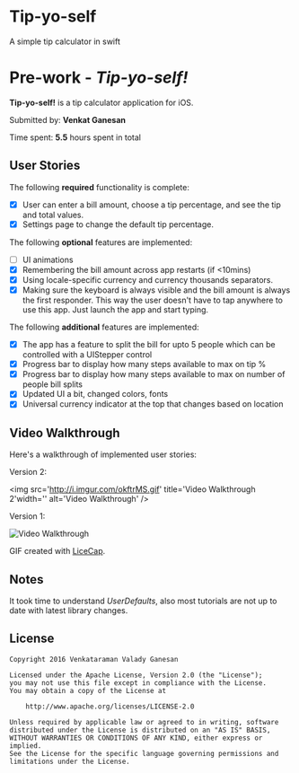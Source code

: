 # Tip-yo-self
A simple tip calculator in swift

# Pre-work - *Tip-yo-self!*

**Tip-yo-self!** is a tip calculator application for iOS.

Submitted by: **Venkat Ganesan**

Time spent: **5.5** hours spent in total

## User Stories

The following **required** functionality is complete:

* [X] User can enter a bill amount, choose a tip percentage, and see the tip and total values.
* [X] Settings page to change the default tip percentage.

The following **optional** features are implemented:
* [ ] UI animations
* [X] Remembering the bill amount across app restarts (if <10mins)
* [X] Using locale-specific currency and currency thousands separators.
* [X] Making sure the keyboard is always visible and the bill amount is always the first responder. This way the user doesn't have to tap anywhere to use this app. Just launch the app and start typing.

The following **additional** features are implemented:

- [X] The app has a feature to split the bill for upto 5 people which can be controlled with a UIStepper control
- [X] Progress bar to display how many steps available to max on tip %
- [X] Progress bar to display how many steps available to max on number of people bill splits
-[X] Updated UI a bit, changed colors, fonts
-[X] Universal currency indicator at the top that changes based on location

## Video Walkthrough 

Here's a walkthrough of implemented user stories:


Version 2:


<img src='http://i.imgur.com/okftrMS.gif' title='Video Walkthrough 2'width='' alt='Video Walkthrough' />


Version 1:


<img src='http://i.imgur.com/CvehooU.gif' title='Video Walkthrough' width='' alt='Video Walkthrough' />

GIF created with [LiceCap](http://www.cockos.com/licecap/).

## Notes

It took time to understand *UserDefaults*, also most tutorials are not up to date with latest library changes.

## License

    Copyright 2016 Venkataraman Valady Ganesan

    Licensed under the Apache License, Version 2.0 (the "License");
    you may not use this file except in compliance with the License.
    You may obtain a copy of the License at

        http://www.apache.org/licenses/LICENSE-2.0

    Unless required by applicable law or agreed to in writing, software
    distributed under the License is distributed on an "AS IS" BASIS,
    WITHOUT WARRANTIES OR CONDITIONS OF ANY KIND, either express or implied.
    See the License for the specific language governing permissions and
    limitations under the License.
